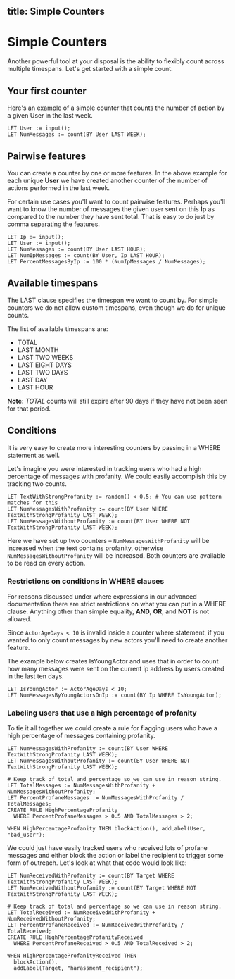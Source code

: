 title: Simple Counters
---

# Simple Counters

Another powerful tool at your disposal is the ability to flexibly count across multiple timespans. Let's get started with a simple count.

## Your first counter

Here's an example of a simple counter that counts the number of action by a given User in the last week.

```
LET User := input();
LET NumMessages := count(BY User LAST WEEK);
```

## Pairwise features

You can create a counter by one or more features. In the above example for each unique **User** we have created another counter of the number of actions performed in the last week.

For certain use cases you'll want to count pairwise features. Perhaps you'll want to know the number of messages the given user sent on this **Ip** as compared to the number they have sent total. That is easy to do just by comma separating the features.

```
LET Ip := input();
LET User := input();
LET NumMessages := count(BY User LAST HOUR);
LET NumIpMessages := count(BY User, Ip LAST HOUR);
LET PercentMessagesByIp := 100 * (NumIpMessages / NumMessages);
```


## Available timespans

The LAST clause specifies the timespan we want to count by. For simple counters we do not allow custom timespans, even though we do for unique counts.

The list of available timespans are:

* TOTAL
* LAST MONTH
* LAST TWO WEEKS
* LAST EIGHT DAYS
* LAST TWO DAYS
* LAST DAY
* LAST HOUR

**Note:** *TOTAL* counts will still expire after 90 days if they have not been seen for that period.

## Conditions

It is very easy to create more interesting counters by passing in a WHERE statement as well.

Let's imagine you were interested in tracking users who had a high percentage of messages with profanity. We could easily accomplish this by tracking two counts.

```
LET TextWithStrongProfanity := random() < 0.5; # You can use pattern matches for this
LET NumMessagesWithProfanity := count(BY User WHERE TextWithStrongProfanity LAST WEEK);
LET NumMessagesWithoutProfanity := count(BY User WHERE NOT TextWithStrongProfanity LAST WEEK); 
```

Here we have set up two counters – `NumMessagesWithProfanity` will be increased when the text contains profanity, otherwise `NumMessagesWithoutProfanity` will be increased. Both counters are available to be read on every action.

### Restrictions on conditions in WHERE clauses

For reasons discussed under where expressions in our advanced documentation there are strict restrictions on what you can put in a WHERE clause. Anything other than simple equality, **AND**, **OR**, and **NOT** is not allowed.

Since `ActorAgeDays < 10` is invalid inside a counter where statement, if you wanted to only count messages by new actors you'll need to create another feature.

The example below creates IsYoungActor and uses that in order to count how many messages were sent on the current ip address by users created in the last ten days.

```
LET IsYoungActor := ActorAgeDays < 10;
LET NumMessagesByYoungActorsOnIp := count(BY Ip WHERE IsYoungActor);
```
 
### Labeling users that use a high percentage of profanity

To tie it all together we could create a rule for flagging users who have a high percentage of messages containing profanity.

``` 
LET NumMessagesWithProfanity := count(BY User WHERE TextWithStrongProfanity LAST WEEK);
LET NumMessagesWithoutProfanity := count(BY User WHERE NOT TextWithStrongProfanity LAST WEEK);

# Keep track of total and percentage so we can use in reason string.
LET TotalMessages := NumMessagesWithProfanity + NumMessagesWithoutProfanity;
LET PercentProfaneMessages := NumMessagesWithProfanity / TotalMessages;
CREATE RULE HighPercentageProfanity
  WHERE PercentProfaneMessages > 0.5 AND TotalMessages > 2;
  
WHEN HighPercentageProfanity THEN blockAction(), addLabel(User, "bad_user");
```

We could just have easily tracked users who received lots of profane messages and either block the action or label the recipient to trigger some form of outreach. Let's look at what that code would look like:

```
LET NumReceivedWithProfanity := count(BY Target WHERE TextWithStrongProfanity LAST WEEK);
LET NumReceivedWithoutProfanity := count(BY Target WHERE NOT TextWithStrongProfanity LAST WEEK);

# Keep track of total and percentage so we can use in reason string.
LET TotalReceived := NumReceivedWithProfanity + NumReceivedWithoutProfanity;
LET PercentProfaneReceived := NumReceivedWithProfanity / TotalReceived;
CREATE RULE HighPercentageProfanityReceived
  WHERE PercentProfaneReceived > 0.5 AND TotalReceived > 2;
  
WHEN HighPercentageProfanityReceived THEN
  blockAction(),
  addLabel(Target, "harassment_recipient");
```